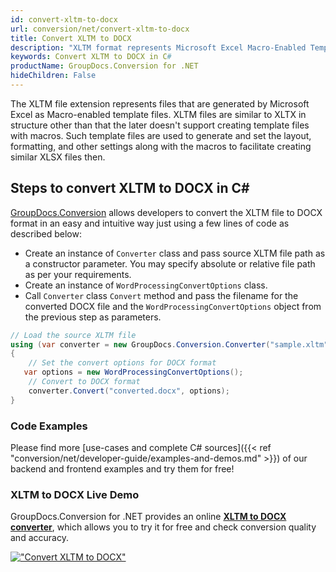 ```yaml
---
id: convert-xltm-to-docx
url: conversion/net/convert-xltm-to-docx
title: Convert XLTM to DOCX
description: "XLTM format represents Microsoft Excel Macro-Enabled Template with .xltm extension. Learn how to convert XLTM to DOCX file programmatically in C# language using GroupDocs.Conversion for .NET library."
keywords: Convert XLTM to DOCX in C#
productName: GroupDocs.Conversion for .NET
hideChildren: False
---
```


The XLTM file extension represents files that are generated by Microsoft Excel as Macro-enabled template files. XLTM files are similar to XLTX in structure other than that the later doesn't support creating template files with macros. Such template files are used to generate and set the layout, formatting, and other settings along with the macros to facilitate creating similar XLSX files then.

## Steps to convert XLTM to DOCX in C#

[GroupDocs.Conversion](https://products.groupdocs.com/conversion/net) allows developers to convert the XLTM file to DOCX format in an easy and intuitive way just using a few lines of code as described below:

* Create an instance of `Converter` class and pass source XLTM file path as a constructor parameter. You may specify absolute or relative file path as per your requirements. 
* Create an instance of `WordProcessingConvertOptions` class.
* Call `Converter` class `Convert` method and pass the filename for the converted DOCX file and the `WordProcessingConvertOptions` object from the previous step as parameters.

```csharp
// Load the source XLTM file
using (var converter = new GroupDocs.Conversion.Converter("sample.xltm"))
{
    // Set the convert options for DOCX format
   var options = new WordProcessingConvertOptions();
    // Convert to DOCX format
    converter.Convert("converted.docx", options);
}
```

### Code Examples

Please find more [use-cases and complete C# sources]({{< ref "conversion/net/developer-guide/examples-and-demos.md" >}}) of our backend and frontend examples and try them for free!

### XLTM to DOCX Live Demo

GroupDocs.Conversion for .NET provides an online [**XLTM to DOCX converter**](https://products.groupdocs.app/conversion/xltm-to-docx), which allows you to try it for free and check conversion quality and accuracy.

[!["Convert XLTM to DOCX"](conversion/net/images/convert-to-docx/convert-xltm-to-docx.png)](https://products.groupdocs.app/conversion/xltm-to-docx)